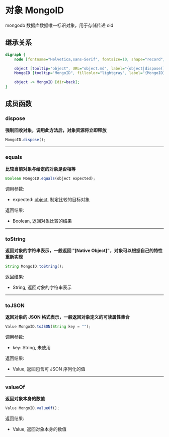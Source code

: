# 对象 MongoID
mongodb 数据库数据唯一标识对象，用于存储传递 oid

## 继承关系
```dot
digraph {
    node [fontname="Helvetica,sans-Serif", fontsize=10, shape="record", style="filled", fillcolor="white"];

    object [tooltip="object", URL="object.md", label="{object|dispose()\lequals()\ltoString()\ltoJSON()\lvalueOf()\l}"];
    MongoID [tooltip="MongoID", fillcolor="lightgray", label="{MongoID}"];

    object -> MongoID [dir=back];
}
```

## 成员函数
        
### dispose
**强制回收对象，调用此方法后，对象资源将立即释放**

```JavaScript
MongoID.dispose();
```

--------------------------
### equals
**比较当前对象与给定的对象是否相等**

```JavaScript
Boolean MongoID.equals(object expected);
```

调用参数:
* expected: [object](object.md), 制定比较的目标对象

返回结果:
* Boolean, 返回对象比较的结果

--------------------------
### toString
**返回对象的字符串表示，一般返回 "[Native Object]"，对象可以根据自己的特性重新实现**

```JavaScript
String MongoID.toString();
```

返回结果:
* String, 返回对象的字符串表示

--------------------------
### toJSON
**返回对象的 JSON 格式表示，一般返回对象定义的可读属性集合**

```JavaScript
Value MongoID.toJSON(String key = "");
```

调用参数:
* key: String, 未使用

返回结果:
* Value, 返回包含可 JSON 序列化的值

--------------------------
### valueOf
**返回对象本身的数值**

```JavaScript
Value MongoID.valueOf();
```

返回结果:
* Value, 返回对象本身的数值

